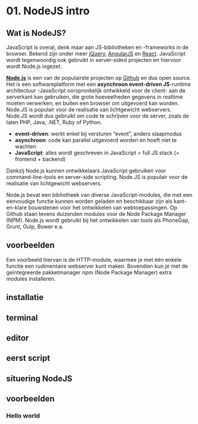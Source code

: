 # 01. NodeJS intro

## Wat is NodeJS?

JavaScript is overal, denk maar aan JS-bibliotheken en -frameworks in de browser. Bekend zijn onder meer [jQuery](https://jquery.com/), [AngularJS](https://angularjs.org/) en [React](https://reactjs.org/). JavaScript wordt tegenwoordig ook gebruikt in server-sided projecten en hiervoor wordt Node.js ingezet. 

[**Node.js**](https://nodejs.org/en/) is een van de populairste projecten op [Github](https://github.com/) en dus open source.  Het is een softwareplatform met een **asynchroon event-driven JS**-runtime architectuur -JavaScript oorspronkelijk ontwikkeld voor de client- aan de serverkant kan gebruiken, die grote hoeveelheden gegevens in realtime moeten verwerken, en buiten een browser om uitgevoerd kan worden. Node.JS is populair voor de realisatie van lichtgewicht webservers. Node.JS wordt dus gebruikt om code te schrijven voor de server, zoals de talen PHP, Java, .NET, Ruby of Python. 

* **event-driven**: werkt enkel bij versturen “event”, anders slaapmodus
* **asynchroon**: code kan parallel uitgevoerd worden en hoeft niet te wachten
* **JavaScript**: alles wordt geschreven in JavaScript = full JS stack \(= frontend + backend\)

Dankzij Node.js kunnen ontwikkelaars JavaScript gebruiken voor command-line-tools en server-side scripting. Node.JS is populair voor de realisatie van lichtgewicht webservers.  
  
Node.js bevat een bibliotheek van diverse JavaScript-modules, die met een eenvoudige functie kunnen worden geladen en beschikbaar zijn als kant-en-klare bouwstenen voor het ontwikkelen van webtoepassingen. Op Github staan tevens duizenden modules voor de Node Package Manager \(NPM\). Node.js wordt gebruikt bij het ontwikkelen van tools als PhoneGap, Grunt, Gulp, Bower e.a. 

## voorbeelden

Een voorbeeld hiervan is de HTTP-module, waarmee je met één enkele functie een rudimentaire webserver kunt maken. Bovendien kun je met de geïntegreerde pakketmanager npm \(Node Package Manager\) extra modules installeren.

## installatie



## terminal



## editor



## eerst script



## situering NodeJS

### 

## voorbeelden

### Hello world

### 

